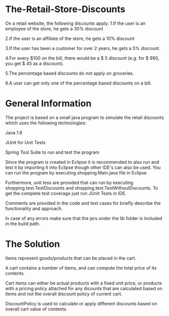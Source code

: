 # The-Retail-Store-Discounts
On a retail website, the following discounts apply:
1.If the user is an employee of the store, he gets a 30% discount

2.If the user is an affiliate of the store, he gets a 10% discount

3.If the user has been a customer for over 2 years, he gets a 5% discount.

4.For every $100 on the bill, there would be a $ 5 discount (e.g. for $ 990, you get $ 45 as a discount).

5.The percentage based discounts do not apply on groceries.

6.A user can get only one of the percentage based discounts on a bill.

# General Information
The project is based on a small java program to simulate the retail discounts which uses the following technologies:

Java 1.8

JUnit for Unit Tests

Spring Tool Suite to run and test the program

Since the program is created in Eclipse it is recommended to also run and test it by importing it into Eclipse though other IDE's can also be used. You can run the program by executing shopping.Main.java file in Eclipse

Furthermore, unit tess are provided that can run by executing shopping.test.TestDiscounts and shopping.test.TestWithoutDiscounts. To get the complete test coverage just run JUnit Tests in IDE.

Comments are provided in the code and test cases for briefly describe the functionality and approach.

In case of any errors make sure that the jars under the lib folder is included in the build path.

# The Solution

Items represent goods/products that can be placed in the cart.

A cart contains a number of items, and can compute the total price of its contents.

Cart items can either be actual products with a fixed unit price, or products with a pricing policy attached for any dicounts that are calculated based on items and not the overall discount policy of current cart.

DiscountPolicy is used to calculate or apply different discounts based on overall cart value of contents.
